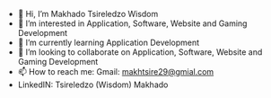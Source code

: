 - 👋 Hi, I’m Makhado Tsireledzo Wisdom
- 👀 I’m interested in Application, Software, Website and Gaming Development
- 🌱 I’m currently learning Application Development
- 💞️ I’m looking to collaborate on Application, Software, Website and Gaming Development
- 📫 How to reach me: Gmail: makhtsire29@gmial.com
- LinkedIN: Tsireledzo (Wisdom) Makhado

<!---
Tsireledzo2/Tsireledzo2 is a ✨ special ✨ repository because its `README.md` (this file) appears on your GitHub profile.
You can click the Preview link to take a look at your changes.
--->
